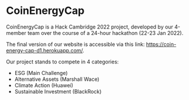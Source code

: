 # CoinEnergyCap

CoinEnergyCap is a Hack Cambridge 2022 project, developed by our 4-member team over the course of a 24-hour hackathon (22-23 Jan 2022).

The final version of our website is accessible via this link: https://coin-energy-cap-d1.herokuapp.com/.

Our project stands to compete in 4 categories:
- ESG (Main Challenge)
- Alternative Assets (Marshall Wace)
- Climate Action (Huawei)
- Sustainable Investment (BlackRock)

